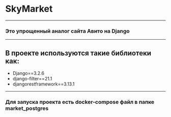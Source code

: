 # SkyMarket

---
### Это упрощенный аналог сайта Авито на Django

---
## В проекте используются такие библиотеки как:

- Django==3.2.6
- django-filter==21.1
- djangorestframework==3.13.1

---

### Для запуска проекта есть docker-compose файл в папке market_postgres


